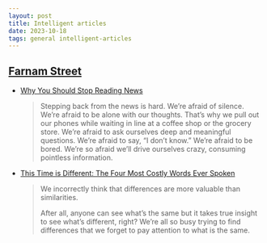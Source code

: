 ```yaml
---
layout: post
title: Intelligent articles
date: 2023-10-18
tags: general intelligent-articles
---
```


## [Farnam Street](https://fs.blog/)

- [Why You Should Stop Reading News](https://fs.blog/stop-reading-news/)

    > Stepping back from the news is hard. We’re afraid of silence. We’re afraid to be alone with our thoughts. That’s why we pull out our phones while waiting in line at a coffee shop or the grocery store. We’re afraid to ask ourselves deep and meaningful questions. We’re afraid to say, “I don’t know.” We’re afraid to be bored. We’re so afraid we’ll drive ourselves crazy, consuming pointless information.

* [This Time is Different: The Four Most Costly Words Ever Spoken](https://fs.blog/this-time-is-different/)

    > We incorrectly think that differences are more valuable than similarities.
    > 
    > After all, anyone can see what’s the same but it takes true insight to see what’s different, right? We’re all so busy trying to find differences that we forget to pay attention to what is the same.